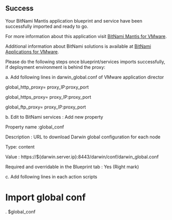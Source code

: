 [BitNami Applications for VMware]: http://bitnami.org/vmware "BitNami Applications for VMware"
[BitNami Mantis for VMware]: http://bitnami.org/vmware/mantis "BitNami Mantis for VMware"


## Success
Your BitNami Mantis application blueprint and service have been successfully imported and ready to go.

For more information about this application visit [BitNami Mantis for VMware].

Additional information about BitNami solutions is available at [BitNami Applications for VMware].

Please do the following steps once blueprint/services imports successfully, if deployment environment is behind the proxy:

a. Add following lines in darwin_global.conf of VMware application director

global_http_proxy= proxy_IP:proxy_port

global_https_proxy= proxy_IP:proxy_port

global_ftp_proxy= proxy_IP:proxy_port

b. Edit to BitNami services : Add new property

Property name :global_conf

Description : URL to download Darwin global configuration for each node

Type: content

Value : https://${darwin.server.ip}:8443/darwin/conf/darwin_global.conf

Required and overridable in the Blueprint tab : Yes (Right mark)

c. Add following lines in each action scripts

 # Import global conf

 . $global_conf

